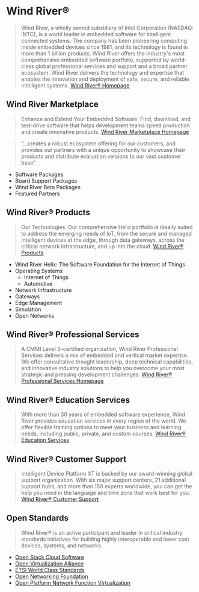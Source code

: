 Wind River®
==

> Wind River, a wholly owned subsidiary of Intel Corporation (NASDAQ: INTC), is a world leader in embedded software for intelligent connected systems. The company has been pioneering computing inside embedded devices since 1981, and its technology is found in more than 1 billion products. Wind River offers the industry's most comprehensive embedded software portfolio, supported by world-class global professional services and support and a broad partner ecosystem. Wind River delivers the technology and expertise that enables the innovation and deployment of safe, secure, and reliable intelligent systems. [Wind River® Homepage](http://www.windriver.com/)

## Wind River Marketplace

> Enhance and Extend Your Embedded Software. Find, download, and test-drive software that helps development teams speed production and create innovative products. [Wind River Marketplace Homepage](https://marketplace.windriver.com/index.php?welcome)

> “…creates a robust ecosystem offering for our customers, and provides our partners with a unique opportunity to showcase their products and distribute evaluation versions to our vast customer base”

- Software Packages
- Board Support Packages
- Wind River Beta Packages
- Featured Partners

## Wind River® Products

> Our Technologies. Our comprehensive Helix portfolio is ideally suited to address the emerging needs of IoT, from the secure and managed intelligent devices at the edge, through data gateways, across the critical network infrastructure, and up into the cloud. [Wind River® Products](http://www.windriver.com/products/)

- Wind River Helix: The Software Foundation for the Internet of Things
- Operating Systems
  - Internet of Things
  - Automotive
- Network Infrastructure
- Gateways
- Edge Management
- Simulation
- Open Networks

## Wind River® Professional Services

> A CMMI Level 3–certified organization, Wind River Professional Services delivers a mix of embedded and vertical market expertise. We offer consultative thought leadership, deep technical capabilities, and innovative industry solutions to help you overcome your most strategic and pressing development challenges. [Wind River® Professional Services Homepage](http://www.windriver.com/services/)

## Wind River® Education Services

> With more than 30 years of embedded software experience, Wind River provides education services in every region of the world. We offer flexible training options to meet your business and learning needs, including public, private, and custom courses. [Wind River® Education Services](http://www.windriver.com/education/)

## Wind River® Customer Support
 
> Intelligent Device Platform XT is backed by our award-winning global support organization. With six major support centers, 21 additional support hubs, and more than 150 experts worldwide, you can get the help you need in the language and time zone that work best for you. [Wind River® Customer Support](http://www.windriver.com/support/)

## Open Standards

> Wind River® is an active participant and leader in critical industry standards initiatives for building highly interoperable and lower cost devices, systems, and networks. 

- [Open Stack Cloud Software](http://www.openstack.org/)
- [Open Virtualization Alliance](https://openvirtualizationalliance.org/)
- [ETSI World Class Standards](http://www.etsi.org/)
- [Open Networking Foundation](https://www.opennetworking.org/)
- [Open Platform Network Function Virtualization](https://www.opnfv.org/)
